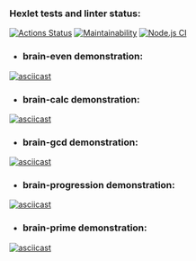 ### Hexlet tests and linter status:
[![Actions Status](https://github.com/kirillmarkeyev/frontend-project-lvl1/workflows/hexlet-check/badge.svg)](https://github.com/kirillmarkeyev/frontend-project-lvl1/actions)
[![Maintainability](https://api.codeclimate.com/v1/badges/a99a88d28ad37a79dbf6/maintainability)](https://codeclimate.com/github/codeclimate/codeclimate/maintainability)
[![Node.js CI](https://github.com/kirillmarkeyev/frontend-project-lvl1/actions/workflows/learn-github-actions.yml/badge.svg)](https://github.com/kirillmarkeyev/frontend-project-lvl1/actions/workflows/learn-github-actions.yml)

  


+ ### brain-even demonstration:
[![asciicast](https://asciinema.org/a/yZyJReR2rBRZdzP4Uqe1zrsY5.svg)](https://asciinema.org/a/yZyJReR2rBRZdzP4Uqe1zrsY5)

  


+ ### brain-calc demonstration:
[![asciicast](https://asciinema.org/a/7u5mBntygMiHh488NH7hyoftC.svg)](https://asciinema.org/a/7u5mBntygMiHh488NH7hyoftC)

  


+ ### brain-gcd demonstration:
[![asciicast](https://asciinema.org/a/vtDstr8bDHWETQDNFQ6B4Bgx1.svg)](https://asciinema.org/a/vtDstr8bDHWETQDNFQ6B4Bgx1)

  


+ ### brain-progression demonstration:
[![asciicast](https://asciinema.org/a/tIeDQOTsZPdnDr748ocYFDJjK.svg)](https://asciinema.org/a/tIeDQOTsZPdnDr748ocYFDJjK)

  
  

+ ### brain-prime demonstration:
[![asciicast](https://asciinema.org/a/xvbEDHuMeCWJ6HNTvMdd9KXqW.svg)](https://asciinema.org/a/xvbEDHuMeCWJ6HNTvMdd9KXqW)
